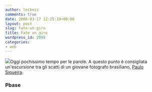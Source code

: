 ```yaml
---
author: leibniz
comments: true
date: 2006-03-17 12:25:19+00:00
layout: post
slug: fate-un-giro
title: Fate un giro
wordpress_id: 2095
categories:
- web
---
```


![](http://mikami.image.pbase.com/v3/07/577307/4/46678065.Spain015.jpg)Oggi pochissimo tempo per le parole. A questo punto è consigliata un'escursione tra gli scatti di un giovane fotografo brasiliano, [Paulo Siqueira](http://www.pbase.com/paulosiqueira).


### Pbase
